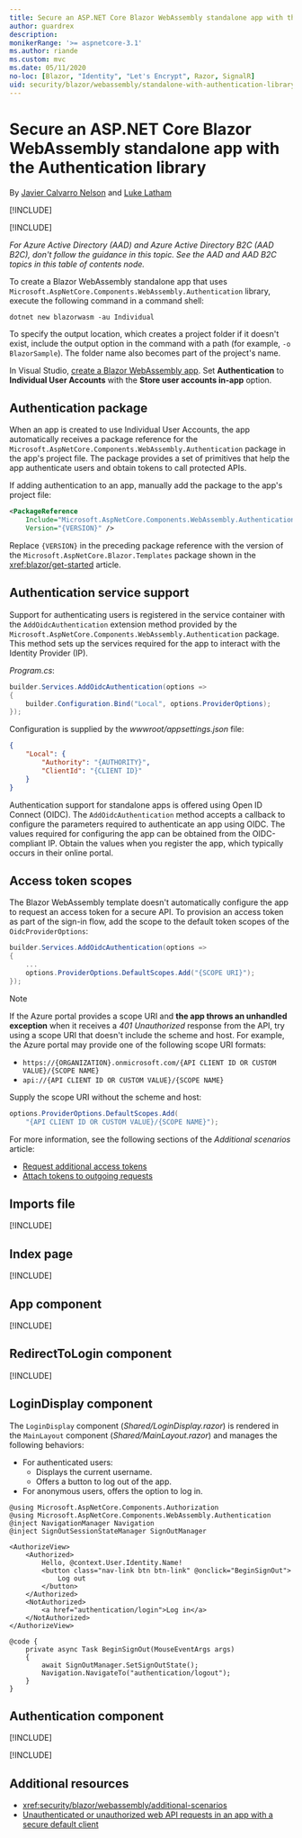 ```yaml
---
title: Secure an ASP.NET Core Blazor WebAssembly standalone app with the Authentication library
author: guardrex
description: 
monikerRange: '>= aspnetcore-3.1'
ms.author: riande
ms.custom: mvc
ms.date: 05/11/2020
no-loc: [Blazor, "Identity", "Let's Encrypt", Razor, SignalR]
uid: security/blazor/webassembly/standalone-with-authentication-library
---
```

# Secure an ASP.NET Core Blazor WebAssembly standalone app with the Authentication library

By [Javier Calvarro Nelson](https://github.com/javiercn) and [Luke Latham](https://github.com/guardrex)

[!INCLUDE[](~/includes/blazorwasm-preview-notice.md)]

[!INCLUDE[](~/includes/blazorwasm-3.2-template-article-notice.md)]

*For Azure Active Directory (AAD) and Azure Active Directory B2C (AAD B2C), don't follow the guidance in this topic. See the AAD and AAD B2C topics in this table of contents node.*

To create a Blazor WebAssembly standalone app that uses `Microsoft.AspNetCore.Components.WebAssembly.Authentication` library, execute the following command in a command shell:

```dotnetcli
dotnet new blazorwasm -au Individual
```

To specify the output location, which creates a project folder if it doesn't exist, include the output option in the command with a path (for example, `-o BlazorSample`). The folder name also becomes part of the project's name.

In Visual Studio, [create a Blazor WebAssembly app](xref:blazor/get-started). Set **Authentication** to **Individual User Accounts** with the **Store user accounts in-app** option.

## Authentication package

When an app is created to use Individual User Accounts, the app automatically receives a package reference for the `Microsoft.AspNetCore.Components.WebAssembly.Authentication` package in the app's project file. The package provides a set of primitives that help the app authenticate users and obtain tokens to call protected APIs.

If adding authentication to an app, manually add the package to the app's project file:

```xml
<PackageReference 
    Include="Microsoft.AspNetCore.Components.WebAssembly.Authentication" 
    Version="{VERSION}" />
```

Replace `{VERSION}` in the preceding package reference with the version of the `Microsoft.AspNetCore.Blazor.Templates` package shown in the <xref:blazor/get-started> article.

## Authentication service support

Support for authenticating users is registered in the service container with the `AddOidcAuthentication` extension method provided by the `Microsoft.AspNetCore.Components.WebAssembly.Authentication` package. This method sets up the services required for the app to interact with the Identity Provider (IP).

*Program.cs*:

```csharp
builder.Services.AddOidcAuthentication(options =>
{
    builder.Configuration.Bind("Local", options.ProviderOptions);
});
```

Configuration is supplied by the *wwwroot/appsettings.json* file:

```json
{
    "Local": {
        "Authority": "{AUTHORITY}",
        "ClientId": "{CLIENT ID}"
    }
}
```

Authentication support for standalone apps is offered using Open ID Connect (OIDC). The `AddOidcAuthentication` method accepts a callback to configure the parameters required to authenticate an app using OIDC. The values required for configuring the app can be obtained from the OIDC-compliant IP. Obtain the values when you register the app, which typically occurs in their online portal.

## Access token scopes

The Blazor WebAssembly template doesn't automatically configure the app to request an access token for a secure API. To provision an access token as part of the sign-in flow, add the scope to the default token scopes of the `OidcProviderOptions`:

```csharp
builder.Services.AddOidcAuthentication(options =>
{
    ...
    options.ProviderOptions.DefaultScopes.Add("{SCOPE URI}");
});
```

> [!NOTE]
> If the Azure portal provides a scope URI and **the app throws an unhandled exception** when it receives a *401 Unauthorized* response from the API, try using a scope URI that doesn't include the scheme and host. For example, the Azure portal may provide one of the following scope URI formats:
>
> * `https://{ORGANIZATION}.onmicrosoft.com/{API CLIENT ID OR CUSTOM VALUE}/{SCOPE NAME}`
> * `api://{API CLIENT ID OR CUSTOM VALUE}/{SCOPE NAME}`
>
> Supply the scope URI without the scheme and host:
>
> ```csharp
> options.ProviderOptions.DefaultScopes.Add(
>     "{API CLIENT ID OR CUSTOM VALUE}/{SCOPE NAME}");
> ```

For more information, see the following sections of the *Additional scenarios* article:

* [Request additional access tokens](xref:security/blazor/webassembly/additional-scenarios#request-additional-access-tokens)
* [Attach tokens to outgoing requests](xref:security/blazor/webassembly/additional-scenarios#attach-tokens-to-outgoing-requests)

## Imports file

[!INCLUDE[](~/includes/blazor-security/imports-file-standalone.md)]

## Index page

[!INCLUDE[](~/includes/blazor-security/index-page-authentication.md)]

## App component

[!INCLUDE[](~/includes/blazor-security/app-component.md)]

## RedirectToLogin component

[!INCLUDE[](~/includes/blazor-security/redirecttologin-component.md)]

## LoginDisplay component

The `LoginDisplay` component (*Shared/LoginDisplay.razor*) is rendered in the `MainLayout` component (*Shared/MainLayout.razor*) and manages the following behaviors:

* For authenticated users:
  * Displays the current username.
  * Offers a button to log out of the app.
* For anonymous users, offers the option to log in.

```razor
@using Microsoft.AspNetCore.Components.Authorization
@using Microsoft.AspNetCore.Components.WebAssembly.Authentication
@inject NavigationManager Navigation
@inject SignOutSessionStateManager SignOutManager

<AuthorizeView>
    <Authorized>
        Hello, @context.User.Identity.Name!
        <button class="nav-link btn btn-link" @onclick="BeginSignOut">
            Log out
        </button>
    </Authorized>
    <NotAuthorized>
        <a href="authentication/login">Log in</a>
    </NotAuthorized>
</AuthorizeView>

@code {
    private async Task BeginSignOut(MouseEventArgs args)
    {
        await SignOutManager.SetSignOutState();
        Navigation.NavigateTo("authentication/logout");
    }
}
```

## Authentication component

[!INCLUDE[](~/includes/blazor-security/authentication-component.md)]

[!INCLUDE[](~/includes/blazor-security/troubleshoot.md)]

## Additional resources

* <xref:security/blazor/webassembly/additional-scenarios>
* [Unauthenticated or unauthorized web API requests in an app with a secure default client](xref:security/blazor/webassembly/additional-scenarios#unauthenticated-or-unauthorized-web-api-requests-in-an-app-with-a-secure-default-client)
